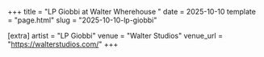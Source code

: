 +++
title = "LP Giobbi at Walter Wherehouse "
date = 2025-10-10
template = "page.html"
slug = "2025-10-10-lp-giobbi"

[extra]
artist = "LP Giobbi"
venue = "Walter Studios"
venue_url = "https://walterstudios.com/"
+++
